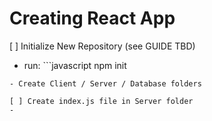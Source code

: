 # Creating React App

[ ] Initialize New Repository (see GUIDE TBD)
  - run: ```javascript
  npm init
  ```
  - Create Client / Server / Database folders

[ ] Create index.js file in Server folder
  -
